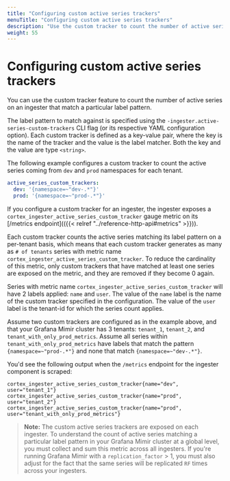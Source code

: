 ```yaml
---
title: "Configuring custom active series trackers"
menuTitle: "Configuring custom active series trackers"
description: "Use the custom tracker to count the number of active series on an ingester."
weight: 55
---
```


# Configuring custom active series trackers

You can use the custom tracker feature to count the number of active series on an ingester that match a particular label pattern. 

The label pattern to match against is specified using the `-ingester.active-series-custom-trackers` CLI flag (or its respective YAML configuration option). Each custom tracker is defined as a key-value pair, where the key is the name of the tracker and the value is the label matcher. Both the key and the value are type `<string>`.

The following example configures a custom tracker to count the active series coming from `dev` and `prod` namespaces for each tenant.

```yaml
active_series_custom_trackers:
  dev: '{namespace=~"dev-.*"}'
  prod: '{namespace=~"prod-.*"}'
```

If you configure a custom tracker for an ingester, the ingester exposes a `cortex_ingester_active_series_custom_tracker` gauge metric on its [/metrics endpoint](({{< relref "../reference-http-api#metrics" >}})). 

Each custom tracker counts the active series matching its label pattern on a per-tenant basis, which means that each custom tracker generates as many as `# of tenants` series with metric name `cortex_ingester_active_series_custom_tracker`. To reduce the cardinality of this metric, only custom trackers that have matched at least one series are exposed on the metric, and they are removed if they become 0 again.

Series with metric name `cortex_ingester_active_series_custom_tracker` will have 2 labels applied: `name` and `user`. The value of the `name` label is the name of the custom tracker specified in the configuration. The value of the `user` label is the tenant-id for which the series count applies.

Assume two custom trackers are configured as in the example above, and that your Grafana Mimir cluster has 3 tenants: `tenant_1`, `tenant_2`, and `tenant_with_only_prod_metrics`. Assume all series within `tenant_with_only_prod_metrics` have labels that match the pattern `{namespace=~"prod-.*"}` and none that match `{namespace=~"dev-.*"}`. 

You'd see the following output when the `/metrics` endpoint for the ingester component is scraped:

```
cortex_ingester_active_series_custom_tracker{name="dev", user="tenant_1"}
cortex_ingester_active_series_custom_tracker{name="prod", user="tenant_2"}
cortex_ingester_active_series_custom_tracker{name="prod", user="tenant_with_only_prod_metrics"}
```

> **Note:** The custom active series trackers are exposed on each ingester. To understand the count of active series matching a particular label pattern in your Grafana Mimir cluster at a global level, you must collect and sum this metric across all ingesters. If you're running Grafana Mimir with a `replication_factor` > 1, you must also adjust for the fact that the same series will be replicated `RF` times across your ingesters. 

